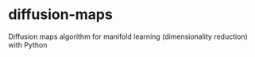 # diffusion-maps
Diffusion maps algorithm for manifold learning (dimensionality reduction) with Python
